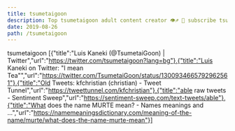 ```yaml
---
title: tsumetaigoon
description: Top tsumetaigoon adult content creator 👁♐️ 👑 subscribe tsumetaigoon to my porn site below IG tsumetaigoon
date: 2019-08-26
path: /tsumetaigoon
---
```


tsumetaigoon
[{"title":"Luis Kaneki (@TsumetaiGoon) | Twitter","url":"https://twitter.com/tsumetaigoon?lang=bg"},{"title":"Luis Kaneki on Twitter: \"I mean Tea\"","url":"https://twitter.com/TsumetaiGoon/status/1300934665792962561"},{"title":"Old Tweets: kfchristian (christian) - Tweet Tunnel","url":"https://tweettunnel.com/kfchristian"},{"title":"able raw tweets - Sentiment Sweep","url":"https://sentiment-sweep.com/text-tweets/able"},{"title":"What does the name MURTE mean? - Names meanings and ...","url":"https://namemeaningsdictionary.com/meaning-of-the-name/murte/what-does-the-name-murte-mean"}]


